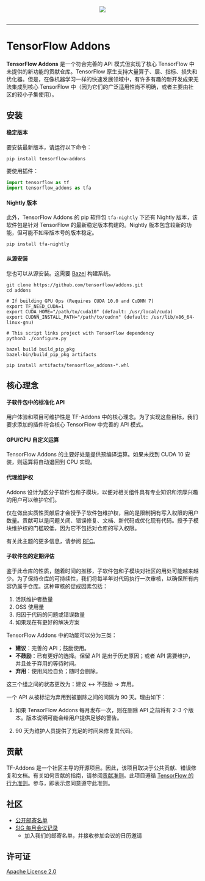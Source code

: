 <div align="center">   <img src="https://tensorflow.google.cn/images/SIGAddons.png" class=""><br><br> </div>

---

# TensorFlow Addons

**TensorFlow Addons** 是一个符合完善的 API 模式但实现了核心 TensorFlow 中未提供的新功能的贡献仓库。TensorFlow 原生支持大量算子、层、指标、损失和优化器。但是，在像机器学习一样的快速发展领域中，有许多有趣的新开发成果无法集成到核心 TensorFlow 中（因为它们的广泛适用性尚不明确，或者主要由社区的较小子集使用）。

## 安装

#### 稳定版本

要安装最新版本，请运行以下命令：

```
pip install tensorflow-addons
```

要使用插件：

```python
import tensorflow as tf
import tensorflow_addons as tfa
```

#### Nightly 版本

此外，TensorFlow Addons 的 pip 软件包 `tfa-nightly` 下还有 Nightly 版本，该软件包是针对 TensorFlow 的最新稳定版本构建的。Nightly 版本包含较新的功能，但可能不如带版本号的版本稳定。

```
pip install tfa-nightly
```

#### 从源安装

您也可以从源安装。这需要 [Bazel](https://bazel.build/) 构建系统。

```
git clone https://github.com/tensorflow/addons.git
cd addons

# If building GPU Ops (Requires CUDA 10.0 and CuDNN 7)
export TF_NEED_CUDA=1
export CUDA_HOME="/path/to/cuda10" (default: /usr/local/cuda)
export CUDNN_INSTALL_PATH="/path/to/cudnn" (default: /usr/lib/x86_64-linux-gnu)

# This script links project with TensorFlow dependency
python3 ./configure.py

bazel build build_pip_pkg
bazel-bin/build_pip_pkg artifacts

pip install artifacts/tensorflow_addons-*.whl
```

## 核心理念

#### 子软件包中的标准化 API

用户体验和项目可维护性是 TF-Addons 中的核心理念。为了实现这些目标，我们要求添加的插件符合核心 TensorFlow 中完善的 API 模式。

#### GPU/CPU 自定义运算

TensorFlow Addons 的主要好处是提供预编译运算。如果未找到 CUDA 10 安装，则运算将自动退回到 CPU 实现。

#### 代理维护权

Addons 设计为区分子软件包和子模块，以便对相关组件具有专业知识和浓厚兴趣的用户可以维护它们。

仅在做出实质性贡献后才会授予子软件包维护权，目的是限制拥有写入权限的用户数量。贡献可以是问题关闭、错误修复、文档、新代码或优化现有代码。授予子模块维护权的门槛较低，因为它不包括对仓库的写入权限。

有关此主题的更多信息，请参阅 [RFC](https://github.com/tensorflow/community/blob/master/rfcs/20190308-addons-proxy-maintainership.md)。

#### 子软件包的定期评估

鉴于此仓库的性质，随着时间的推移，子软件包和子模块对社区的用处可能越来越少。为了保持仓库的可持续性，我们将每半年对代码执行一次审核，以确保所有内容仍属于仓库。这种审核的促成因素包括：

1. 活跃维护者数量
2. OSS 使用量
3. 归因于代码的问题或错误数量
4. 如果现在有更好的解决方案

TensorFlow Addons 中的功能可以分为三类：

- **建议**：完善的 API；鼓励使用。
- **不鼓励**：已有更好的选择。保留 API 是出于历史原因；或者 API 需要维护，并且处于弃用的等待时间。
- **弃用**：使用风险自负；随时会删除。

这三个组之间的状态更改为：建议 <-> 不鼓励 -> 弃用。

一个 API 从被标记为弃用到被删除之间的间隔为 90 天。理由如下：

1. 如果 TensorFlow Addons 每月发布一次，则在删除 API 之前将有 2-3 个版本。版本说明可能会给用户提供足够的警告。

2. 90 天为维护人员提供了充足的时间来修复其代码。

## 贡献

TF-Addons 是一个社区主导的开源项目。因此，该项目取决于公共贡献、错误修复和文档。有关如何贡献的指南，请参阅[贡献准则](https://github.com/tensorflow/addons/blob/master/CONTRIBUTING.md)。此项目遵循 [TensorFlow 的行为准则](https://github.com/tensorflow/addons/blob/master/CODE_OF_CONDUCT.md)。参与，即表示您同意遵守此准则。

## 社区

- [公开邮寄名单](https://groups.google.com/a/tensorflow.org/forum/#!forum/addons)
- [SIG 每月会议记录](https://docs.google.com/document/d/1kxg5xIHWLY7EMdOJCdSGgaPu27a9YKpupUz2VTXqTJg)
    - 加入我们的邮寄名单，并接收参加会议的日历邀请

## 许可证

[Apache License 2.0](LICENSE)
